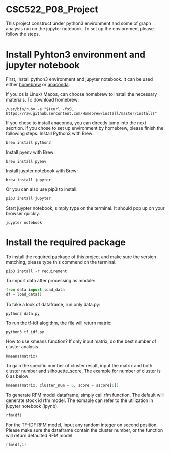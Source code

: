 # CSC522_P08_Project

This project construct under python3 environment and some of graph analysis run on the jupyter notebook. To set up the enviornment please follow the steps.

# Install Pyhton3 environment and jupyter notebook
First, install python3 environment and jupyter notebook. It can be used either [homebrew](https://brew.sh/) or [anaconda](https://docs.anaconda.com/anaconda/install/).

If you os is Linux/ Macos, can choose homebrew to install the necessary materials.
To download homebrew:
```
/usr/bin/ruby -e "$(curl -fsSL https://raw.githubusercontent.com/Homebrew/install/master/install)"
```

If you chose to install anaconda, you can directly jump into the next secrtion. If you chose to set up environment by homebrew, please finish the following steps.
Install Python3 with Brew:
```
brew install python3
``` 
Install pyenv with Brew:
```
brew install pyenv
```
Install juypter notebook with Brew:
```
brew install jupyter
```
Or you can also use pip3 to install:
```
pip3 install jupyter
```
Start juypter notebook, simply type on the terminal. It should pop up on your browser quickly.
```
juypter notebook
```
# Install the required package
To install the required package of this project and make sure the version matching, please type this commend on the terminal.
```
pip3 install -r requirement
```

To import data after processing as module:
```python
from data import load_data
df = load_data()
```
To take a look of dataframe, run only data.py:
```
python3 data.py
```

To run the tf-idf alogithm, the file will return matrix:
```
python3 tf_idf.py
```

How to use kmeans function? If only input matrix, do the best number of cluster analysis
```python
kmeans(matrix)
```
To gain the specific number of cluster result, input the matrix and both cluster number and silhouette_score. The example for number of cluster is 6 as below:
```python
kmeans(matrix, cluster_num = 6, score = sscore[6])
```

To generate RFM model dataframe, simply call rfm function. The default will generate stock id rfm model. The exmaple can refer to the utilization in jupyter notebook (ipynb).
```python
rfm(df) 
```
For the TF-IDF RFM model, input any random integer on second position. Please make sure the dataframe contain the cluster number, or the function will return defaulted RFM model
```python
rfm(df,1) 
```
